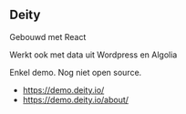 ## Deity

Gebouwd met React

Werkt ook met data uit Wordpress en Algolia

Enkel demo. Nog niet open source.

- https://demo.deity.io/
- https://demo.deity.io/about/
